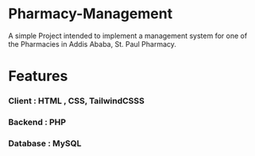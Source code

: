 # Pharmacy-Management
A simple Project intended to implement a management system for one of the Pharmacies in Addis Ababa, St. Paul Pharmacy.

# Features
  ### Client : HTML , CSS, TailwindCSSS
  ### Backend : PHP
  ### Database : MySQL

